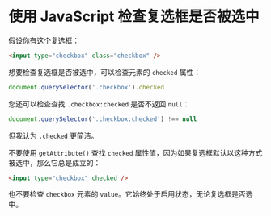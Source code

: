 # 使用 JavaScript 检查复选框是否被选中

假设你有这个复选框：

```html
<input type="checkbox" class="checkbox" />
```

想要检查复选框是否被选中，可以检查元素的 `checked` 属性：

```js
document.querySelector('.checkbox').checked
```

您还可以检查查找 `.checkbox:checked` 是否不返回 `null`：

```js
document.querySelector('.checkbox:checked') !== null
```

但我认为 `.checked` 更简洁。

不要使用 `getAttribute()` 查找 `checked` 属性值，因为如果复选框默认以这种方式被选中，那么它总是成立的：

```html
<input type="checkbox" checked />
```

也不要检查 `checkbox` 元素的 `value`。它始终处于启用状态，无论复选框是否选中。
